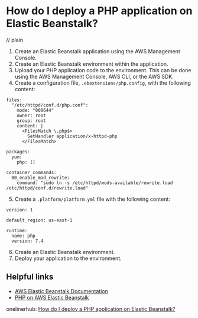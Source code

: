 # How do I deploy a PHP application on Elastic Beanstalk?
// plain

1. Create an Elastic Beanstalk application using the AWS Management Console.
2. Create an Elastic Beanstalk environment within the application.
3. Upload your PHP application code to the environment. This can be done using the AWS Management Console, AWS CLI, or the AWS SDK.
4. Create a configuration file, `.ebextensions/php.config`, with the following content:

```
files:
  "/etc/httpd/conf.d/php.conf":
    mode: "000644"
    owner: root
    group: root
    content: |
      <FilesMatch \.php$>
        SetHandler application/x-httpd-php
      </FilesMatch>

packages:
  yum:
    php: []

container_commands:
  00_enable_mod_rewrite:
    command: "sudo ln -s /etc/httpd/mods-available/rewrite.load /etc/httpd/conf.d/rewrite.load"
```

5. Create a `.platform/platform.yml` file with the following content:

```
version: 1

default_region: us-east-1

runtime:
  name: php
  version: 7.4
```

6. Create an Elastic Beanstalk environment.
7. Deploy your application to the environment.

## Helpful links
- [AWS Elastic Beanstalk Documentation](https://docs.aws.amazon.com/elasticbeanstalk/latest/dg/Welcome.html)
- [PHP on AWS Elastic Beanstalk](https://docs.aws.amazon.com/elasticbeanstalk/latest/dg/php-development-environment.html)

onelinerhub: [How do I deploy a PHP application on Elastic Beanstalk?](https://onelinerhub.com/php-elastica/how-do-i-deploy-a-php-application-on-elastic-beanstalk)